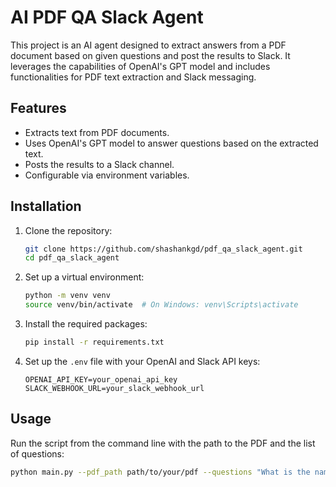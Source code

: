 # AI PDF QA Slack Agent

This project is an AI agent designed to extract answers from a PDF document based on given questions and post the results to Slack. It leverages the capabilities of OpenAI's GPT model and includes functionalities for PDF text extraction and Slack messaging.

## Features

- Extracts text from PDF documents.
- Uses OpenAI's GPT model to answer questions based on the extracted text.
- Posts the results to a Slack channel.
- Configurable via environment variables.

## Installation

1. Clone the repository:
    ```bash
    git clone https://github.com/shashankgd/pdf_qa_slack_agent.git
    cd pdf_qa_slack_agent
    ```

2. Set up a virtual environment:
    ```bash
    python -m venv venv
    source venv/bin/activate  # On Windows: venv\Scripts\activate
    ```

3. Install the required packages:
    ```bash
    pip install -r requirements.txt
    ```

4. Set up the `.env` file with your OpenAI and Slack API keys:
    ```env
    OPENAI_API_KEY=your_openai_api_key
    SLACK_WEBHOOK_URL=your_slack_webhook_url
    ```

## Usage

Run the script from the command line with the path to the PDF and the list of questions:
```bash
python main.py --pdf_path path/to/your/pdf --questions "What is the name of the company?" "Who is the CEO of the company?" "What is their vacation policy?" "What is the termination policy?"
```
